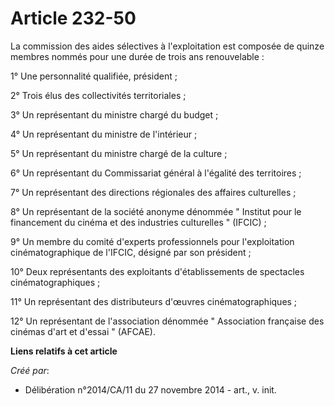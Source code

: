 # Article 232-50

La commission des aides sélectives à l'exploitation est composée de quinze membres nommés pour une durée de trois ans
renouvelable : 

1° Une personnalité qualifiée, président ; 

2° Trois élus des collectivités territoriales ; 

3° Un représentant du ministre chargé du budget ; 

4° Un représentant du ministre de l'intérieur ; 

5° Un représentant du ministre chargé de la culture ; 

6° Un représentant du Commissariat général à l'égalité des territoires ; 

7° Un représentant des directions régionales des affaires culturelles ; 

8° Un représentant de la société anonyme dénommée " Institut pour le financement du cinéma et des industries culturelles
" (IFCIC) ; 

9° Un membre du comité d'experts professionnels pour l'exploitation cinématographique de l'IFCIC, désigné par son
président ; 

10° Deux représentants des exploitants d'établissements de spectacles cinématographiques ; 

11° Un représentant des distributeurs d'œuvres cinématographiques ; 

12° Un représentant de l'association dénommée " Association française des cinémas d'art et d'essai " (AFCAE).

**Liens relatifs à cet article**

_Créé par_:

  - Délibération n°2014/CA/11 du 27 novembre 2014 - art., v. init.
